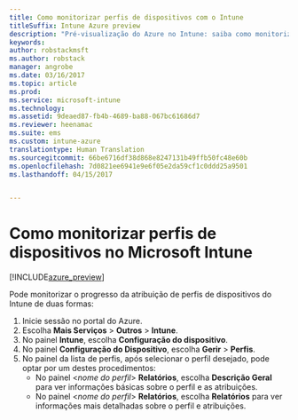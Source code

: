```yaml
---
title: Como monitorizar perfis de dispositivos com o Intune
titleSuffix: Intune Azure preview
description: "Pré-visualização do Azure no Intune: saiba como monitorizar perfis de dispositivos do Intune atribuídos."
keywords: 
author: robstackmsft
ms.author: robstack
manager: angrobe
ms.date: 03/16/2017
ms.topic: article
ms.prod: 
ms.service: microsoft-intune
ms.technology: 
ms.assetid: 9deaed87-fb4b-4689-ba88-067bc61686d7
ms.reviewer: heenamac
ms.suite: ems
ms.custom: intune-azure
translationtype: Human Translation
ms.sourcegitcommit: 66be6716df38d868e8247131b49ffb50fc48e60b
ms.openlocfilehash: 7d0821ee6941e9e6f05e2da59cf1c0ddd25a9501
ms.lasthandoff: 04/15/2017


---
```


# <a name="how-to-monitor-device-profiles-in-microsoft-intune"></a>Como monitorizar perfis de dispositivos no Microsoft Intune

[!INCLUDE[azure_preview](../includes/azure_preview.md)]

Pode monitorizar o progresso da atribuição de perfis de dispositivos do Intune de duas formas:


1. Inicie sessão no portal do Azure.
2. Escolha **Mais Serviços** > **Outros** > **Intune**.
3. No painel **Intune**, escolha **Configuração do dispositivo**.
2. No painel **Configuração do Dispositivo**, escolha **Gerir** > **Perfis**.
2. No painel da lista de perfis, após selecionar o perfil desejado, pode optar por um destes procedimentos:
    - No painel <*nome do perfil*> **Relatórios**, escolha **Descrição Geral** para ver informações básicas sobre o perfil e as atribuições.
    - No painel <*nome do perfil*> **Relatórios**, escolha **Relatórios** para ver informações mais detalhadas sobre o perfil e atribuições.

